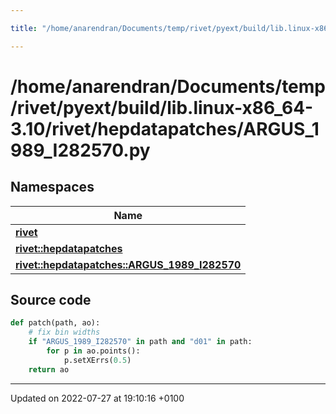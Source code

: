 ```yaml
---

title: "/home/anarendran/Documents/temp/rivet/pyext/build/lib.linux-x86_64-3.10/rivet/hepdatapatches/ARGUS_1989_I282570.py"

---
```


# /home/anarendran/Documents/temp/rivet/pyext/build/lib.linux-x86_64-3.10/rivet/hepdatapatches/ARGUS_1989_I282570.py



## Namespaces

| Name           |
| -------------- |
| **[rivet](http://example.org/namespaces/namespacerivet/)**  |
| **[rivet::hepdatapatches](http://example.org/namespaces/namespacerivet_1_1hepdatapatches/)**  |
| **[rivet::hepdatapatches::ARGUS_1989_I282570](http://example.org/namespaces/namespacerivet_1_1hepdatapatches_1_1argus__1989__i282570/)**  |




## Source code

```python
def patch(path, ao):
    # fix bin widths
    if "ARGUS_1989_I282570" in path and "d01" in path:
        for p in ao.points():
            p.setXErrs(0.5)
    return ao
```


-------------------------------

Updated on 2022-07-27 at 19:10:16 +0100
